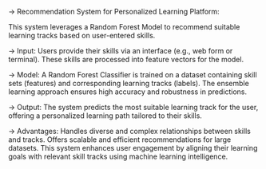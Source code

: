 -> Recommendation System for Personalized Learning Platform:

This system leverages a Random Forest Model to recommend suitable learning tracks based on user-entered skills.

-> Input:
Users provide their skills via an interface (e.g., web form or terminal). These skills are processed into feature vectors for the model.

-> Model:
A Random Forest Classifier is trained on a dataset containing skill sets (features) and corresponding learning tracks (labels). The ensemble learning approach ensures high accuracy and robustness in predictions.

-> Output:
The system predicts the most suitable learning track for the user, offering a personalized learning path tailored to their skills.

-> Advantages:
Handles diverse and complex relationships between skills and tracks.
Offers scalable and efficient recommendations for large datasets.
This system enhances user engagement by aligning their learning goals with relevant skill tracks using machine learning intelligence.
